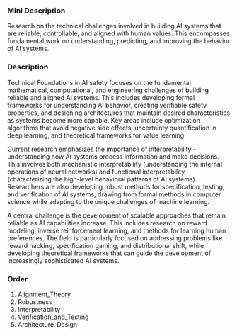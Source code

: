 ### Mini Description

Research on the technical challenges involved in building AI systems that are reliable, controllable, and aligned with human values. This encompasses fundamental work on understanding, predicting, and improving the behavior of AI systems.

### Description

Technical Foundations in AI safety focuses on the fundamental mathematical, computational, and engineering challenges of building reliable and aligned AI systems. This includes developing formal frameworks for understanding AI behavior, creating verifiable safety properties, and designing architectures that maintain desired characteristics as systems become more capable. Key areas include optimization algorithms that avoid negative side effects, uncertainty quantification in deep learning, and theoretical frameworks for value learning.

Current research emphasizes the importance of interpretability - understanding how AI systems process information and make decisions. This involves both mechanistic interpretability (understanding the internal operations of neural networks) and functional interpretability (characterizing the high-level behavioral patterns of AI systems). Researchers are also developing robust methods for specification, testing, and verification of AI systems, drawing from formal methods in computer science while adapting to the unique challenges of machine learning.

A central challenge is the development of scalable approaches that remain reliable as AI capabilities increase. This includes research on reward modeling, inverse reinforcement learning, and methods for learning human preferences. The field is particularly focused on addressing problems like reward hacking, specification gaming, and distributional shift, while developing theoretical frameworks that can guide the development of increasingly sophisticated AI systems.

### Order

1. Alignment_Theory
2. Robustness
3. Interpretability
4. Verification_and_Testing
5. Architecture_Design
